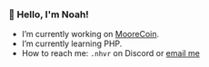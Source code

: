 ### 👋 Hello, I'm Noah!

- I’m currently working on [MooreCoin](https://mooreless.online/).
- I’m currently learning PHP.
- How to reach me: `.nhvr` on Discord or [email me](mailto:nharp335@gmail.com)
